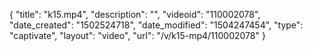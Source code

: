 {
    "title": "k15.mp4",
    "description": "",
    "videoid": "110002078",
    "date_created": "1502524718",
    "date_modified": "1504247454",
    "type": "captivate",
    "layout": "video",
    "url": "\/v\/k15-mp4\/110002078"
}